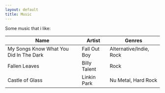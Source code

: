 ```yaml
---
layout: default
title: Music
---
```


Some music that i like:

| Name | Artist | Genres |
| ---- | ------ | ------ |
| My Songs Know What You Did In The Dark | Fall Out Boy | Alternative/Indie, Rock |
| Fallen Leaves | Billy Talent | Rock |
| Castle of Glass | Linkin Park | Nu Metal, Hard Rock |
